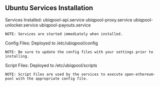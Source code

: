 ## Ubuntu Services Installation

Services Installed:
	ubiqpool-api.service
	ubiqpool-proxy.service
	ubiqpool-unlocker.service
	ubiqpool-payouts.service

	NOTE: Services are started immediately when installed.

Config Files:
	Deployed to /etc/ubiqpool/config

	NOTE: Be sure to update the config files with your settings prior to installing.
	

Script Files:
	Deployed to /etc/ubiqpool/scripts

	NOTE: Script Files are used by the services to execute open-ethereum-pool with the appropriate config file.

